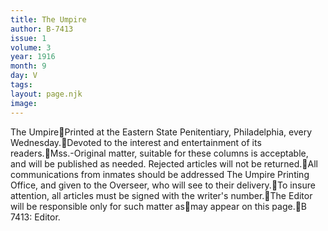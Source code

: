 ```yaml
---
title: The Umpire
author: B-7413
issue: 1
volume: 3
year: 1916
month: 9
day: V
tags:
layout: page.njk
image:
---
```

The UmpirePrinted at the Eastern State Penitentiary, Philadelphia, every Wednesday.Devoted to the interest and entertainment of its readers.Mss.-Original matter, suitable for these columns is acceptable, and will be published as needed. Rejected articles will not be returned.All communications from inmates should be addressed The Umpire Printing Office, and given to the Overseer, who will see to their delivery.To insure attention, all articles must be signed with the writer's number.The Editor will be responsible only for such matter asmay appear on this page.B 7413: Editor.
